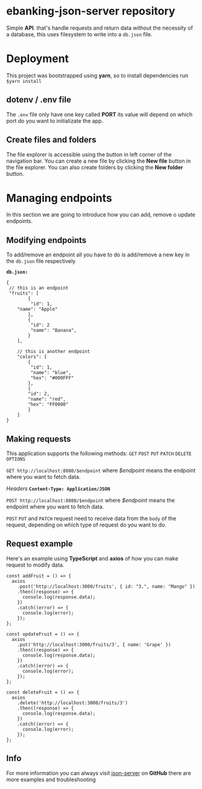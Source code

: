 # ebanking-json-server repository

Simple **API**. that's handle requests and return data without the necessity of a database, this uses filesystem to write into a `db.json` file.


# Deployment

This project was bootstrapped using **yarn**, so to install dependencies run `$yarn install`
## dotenv / .env file
The `.env` file only have one key called **PORT** its value will depend on which port do you want to initializate the app.

## Create files and folders

The file explorer is accessible using the button in left corner of the navigation bar. You can create a new file by clicking the **New file** button in the file explorer. You can also create folders by clicking the **New folder** button.

# Managing endpoints

In this section we are going to introduce how you can add, remove o update endpoints.

## Modifying endpoints
To add/remove an endpoint all you have to do is add/remove a new key in the `db.json` file respectively

**`db.json:`**
```
{
 // this is an endpoint
 "fruits": [
	    {
	     "id": 1,
	"name": "Apple"
		},
		{
		 "id": 2
		 "name": "Banana",
		}
	],
	
	// this is another endpoint
	"colors": [
		{
		 "id": 1,
		 "name": "blue",
		 "hex": "#000FFF"
		},
		{
		"id": 2,
		"name": "red",
		"hex": "FF0000"
		}
	]
}
```

## Making requests

This application supports the following methods: `GET` `POST` `PUT` `PATCH` `DELETE` `OPTIONS`

`GET http://localhost:8080/$endpoint` where *$endpoint* means the endpoint where you want to fetch data.

*Headers* 
**`Content-Type: Application/JSON`**

`POST http://localhost:8080/$endpoint` where *$endpoint* means the endpoint where you want to fetch data.

`POST` `PUT` and `PATCH` request need to receive data from the `body` of the request, depending on which type of request do you want to do.



## Request example

Here's an example using **TypeScript** and **axios** of how you can make request to modify data.


```
const addFruit = () => {
  axios
    .post('http://localhost:3000/fruits', { id: "3,", name: "Mango" })
    .then((response) => {
      console.log(response.data);
    })
    .catch((error) => {
      console.log(error);
    });
};

const updateFruit = () => {
  axios
    .put('http://localhost:3000/fruits/3', { name: 'Grape' })
    .then((response) => {
      console.log(response.data);
    })
    .catch((error) => {
      console.log(error);
    });
};

const deleteFruit = () => {
  axios
    .delete('http://localhost:3000/fruits/3')
    .then((response) => {
      console.log(response.data);
    })
    .catch((error) => {
      console.log(error);
    });
};
```
## Info
  
For more information you can always visit  [json-server](https://github.com/typicode/json-server) on **GitHub** there are more examples and troubleshooting
